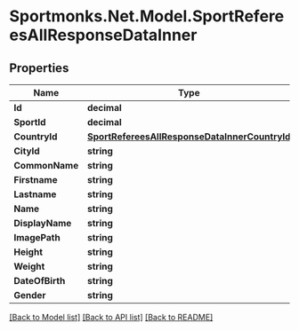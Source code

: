 # Sportmonks.Net.Model.SportRefereesAllResponseDataInner

## Properties

Name | Type | Description | Notes
------------ | ------------- | ------------- | -------------
**Id** | **decimal** |  | [optional] 
**SportId** | **decimal** |  | [optional] 
**CountryId** | [**SportRefereesAllResponseDataInnerCountryId**](SportRefereesAllResponseDataInnerCountryId.md) |  | [optional] 
**CityId** | **string** |  | [optional] 
**CommonName** | **string** |  | [optional] 
**Firstname** | **string** |  | [optional] 
**Lastname** | **string** |  | [optional] 
**Name** | **string** |  | [optional] 
**DisplayName** | **string** |  | [optional] 
**ImagePath** | **string** |  | [optional] 
**Height** | **string** |  | [optional] 
**Weight** | **string** |  | [optional] 
**DateOfBirth** | **string** |  | [optional] 
**Gender** | **string** |  | [optional] 

[[Back to Model list]](../README.md#documentation-for-models) [[Back to API list]](../README.md#documentation-for-api-endpoints) [[Back to README]](../README.md)

